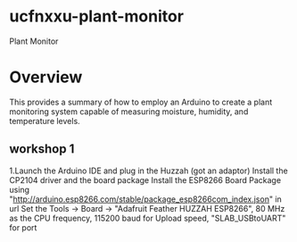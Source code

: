 # ucfnxxu-plant-monitor
Plant Monitor

# Overview

This provides a summary of how to employ an Arduino to create a plant monitoring system capable of measuring moisture, humidity, and temperature levels.

## workshop 1
1.Launch the Arduino IDE and plug in the Huzzah (got an adaptor)
Install the CP2104 driver and the board package
Install the ESP8266 Board Package using "http://arduino.esp8266.com/stable/package_esp8266com_index.json" in url
Set the Tools -> Board -> "Adafruit Feather HUZZAH ESP8266", 80 MHz as the CPU frequency, 115200 baud for Upload speed, "SLAB_USBtoUART" for port

